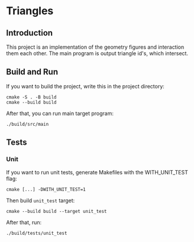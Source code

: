 # Triangles

## Introduction

This project is an implementation of the geometry figures and interaction them each other.
The main program is output triangle id's, which intersect.

## Build and Run

If you want to build the project, write this in the project directory:
```
cmake -S . -B build
cmake --build build
```

After that, you can run main target program:

```
./build/src/main
```

## Tests
### Unit

If you want to run unit tests, generate Makefiles with the WITH_UNIT_TEST flag:
```
cmake [...] -DWITH_UNIT_TEST=1
```

Then build `unit_test` target:
```
cmake --build build --target unit_test
```

After that, run:
```
./build/tests/unit_test
```